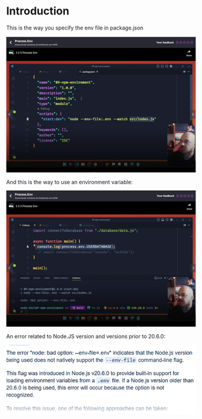 # Introduction

This is the way you specify the env file in package.json

![specifying the .env file](images/specifying-the-env-file.png)

And this is the way to use an environment variable:

![using an environment variable](images/using-an-environment-variable.png)

An error related to Node.JS version and versions prior to 20.6.0:

![node.js version to use .env](images/nodejs-version-to-use-env-file.png)
